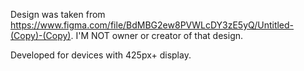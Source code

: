 Design was taken from https://www.figma.com/file/BdMBG2ew8PVWLcDY3zE5yQ/Untitled-(Copy)-(Copy). I'M NOT owner or creator of that design.

Developed for devices with 425px+ display.

